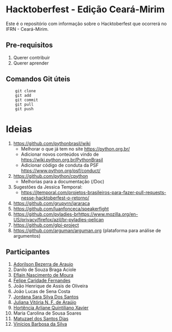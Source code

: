 # Hacktoberfest - Edição Ceará-Mirim

Este é o repositório com informação sobre o Hacktoberfest que ocorrerá no
IFRN - Ceará-Mirim.

## Pre-requisitos
1. Querer contribuir
1. Querer aprender

## Comandos Git úteis
```
    git clone
    git add
    git commit
    git pull
    git push
```
# Ideias
1. https://github.com/pythonbrasil/wiki
    * Melhorar o que já tem no site https://python.org.br/ 
    * Adicionar novos conteúdos vindo de https://wiki.python.org.br/PythonBrasil
    * Adicionar código de conduta da PSF https://www.python.org/psf/conduct/
1. https://github.com/python/cpython
    * Melhorias para a documentação (/Doc)
1. Sugestões da Jessica Temporal:
    * https://jtemporal.com/projetos-brasileiros-para-fazer-pull-requests-nesse-hacktoberfest-o-retorno/
1. https://github.com/grupyrn/jararaca
1. https://github.com/luanfonceca/speakerfight
1. https://github.com/pyladies-brhttps://www.mozilla.org/en-US/privacy/firefox/azil/br-pyladies-pelican
1. https://github.com/glpi-project
1. https://github.com/arguman/arguman.org (plataforma para análise de argumentos)

## Participantes

1. [Adorilson Bezerra de Araujo](https://github.com/adorilson)
1. Danilo de Souza Braga Aciole
1. [Eflain Nascimento de Moura](https://github.com/EflainMoura)
1. [Felipe Caridade Fernandes](https://github.com/Felipe-ifrn)
1. João Henrique de Assis de Oliveira
1. João Lucas de Sena Costa
1. [Jordana Sara Silva Dos Santos](https://github.com/prasararaiva)
1. [Juliana Vitória N. F. de Araújo](https://github.com/JulianaVitoria629)
1. [Hortência Arliane Quintiliano Xavier](https://github.com/HortenciaArliane)
1. Maria Carolina de Sousa Soares
1. [Matuzael dos Santos Dias](https://github.com/Matuzael)
1. [Vinícios Barbosa da Silva](https://github.com/ViniciosSilva811)

